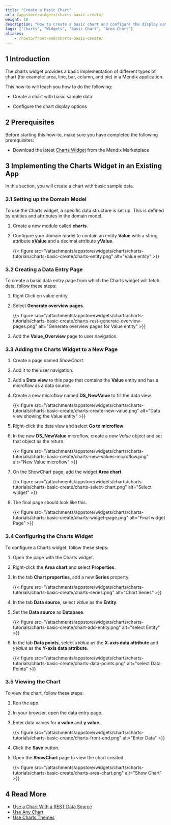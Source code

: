 ```yaml
---
title: "Create a Basic Chart"
url: /appstore/widgets/charts-basic-create/
weight: 10
description: "How to create a basic chart and configure the display options"
tags: ["Charts", "Widgets", "Basic Chart", "Area Chart"]
aliases:
    - /howto/front-end/charts-basic-create/
---
```


## 1 Introduction

The charts widget provides a basic implementation of different types of chart (for example: area, line, bar, column, and pie) in a Mendix application.

This how-to will teach you how to do the following:

* Create a chart with basic sample data

* Configure the chart display options

## 2 Prerequisites

Before starting this how-to, make sure you have completed the following prerequisites:

* Download the latest [Charts Widget](/appstore/widgets/charts/) from the Mendix Marketplace

## 3 Implementing the Charts Widget in an Existing App

In this section, you will create a chart with basic sample data.

### 3.1 Setting up the Domain Model

To use the Charts widget, a specific data structure is set up. This is defined by entities and attributes in the domain model.

1. Create a new module called **charts**.
2. Configure your domain model to contain an entity **Value** with a string attribute **xValue** and a decimal attribute **yValue**.

    {{< figure src="/attachments/appstore/widgets/charts/charts-tutorials/charts-basic-create/charts-entity.png" alt="Value entity" >}}

### 3.2 Creating a Data Entry Page

To create a basic data entry page from which the Charts widget will fetch data, follow these steps:

1. Right Click on value entity.
2. Select **Generate overview pages**.

    {{< figure src="/attachments/appstore/widgets/charts/charts-tutorials/charts-basic-create/charts-rest-generate-overview-pages.png" alt="Generate overview pages for Value entity" >}}

3. Add the **Value_Overview** page to user navigation.

### 3.3 Adding the Charts Widget to a New Page

1. Create a page named *ShowChart*.
2. Add it to the user navigation.
3. Add a **Data view** to this page that contains the **Value** entity and has a microflow as a data source.
4. Create a new microflow named **DS_NewValue** to fill the data view.

    {{< figure src="/attachments/appstore/widgets/charts/charts-tutorials/charts-basic-create/charts-create-new-value.png" alt="Data view showing the Value entity" >}}

5. Right-click the data view and select **Go to microflow**.
6. In the new **DS_NewValue** microflow, create a new *Value* object and set that object as the return.

    {{< figure src="/attachments/appstore/widgets/charts/charts-tutorials/charts-basic-create/charts-new-values-microflow.png" alt="New Value microflow" >}}

7. On the ShowChart page, add the widget **Area chart**.

    {{< figure src="/attachments/appstore/widgets/charts/charts-tutorials/charts-basic-create/charts-select-chart.png" alt="Select widget" >}}

8. The final page should look like this.

    {{< figure src="/attachments/appstore/widgets/charts/charts-tutorials/charts-basic-create/charts-widget-page.png" alt="Final widget Page" >}}

### 3.4 Configuring the Charts Widget

To configure a Charts widget, follow these steps:

1. Open the page with the Charts widget.
2. Right-click the **Area chart** and select **Properties**.
3. In the tab **Chart properties**, add a new **Series** property.

    {{< figure src="/attachments/appstore/widgets/charts/charts-tutorials/charts-basic-create/charts-series.png" alt="Chart Series" >}}

4. In the tab **Data source**, select *Value* as the **Entity**.
5. Set the **Data source** as **Database**.

    {{< figure src="/attachments/appstore/widgets/charts/charts-tutorials/charts-basic-create/chart-add-entity.png" alt="select Entity" >}}

6. In the tab **Data points**, select *xValue* as the **X-axis data attribute** and *yValue* as the **Y-axis data attribute**.

    {{< figure src="/attachments/appstore/widgets/charts/charts-tutorials/charts-basic-create/charts-data-points.png" alt="select Data Points" >}}

### 3.5 Viewing the Chart

To view the chart, follow these steps:

1. Run the app.
2. In your browser, open the data entry page.
3. Enter data values for **x value** and **y value**.

    {{< figure src="/attachments/appstore/widgets/charts/charts-tutorials/charts-basic-create/charts-front-end.png" alt="Enter Data" >}}

4. Click the **Save** button.
5. Open the **ShowChart** page to view the chart created.

    {{< figure src="/attachments/appstore/widgets/charts/charts-tutorials/charts-basic-create/charts-area-chart.png" alt="Show Chart" >}}

## 4 Read More

* [Use a Chart With a REST Data Source](/howto/front-end/charts-basic-rest/)
* [Use Any Chart](/appstore/widgets/charts-any-usage/)
* [Use Charts Themes](/howto/front-end/charts-theme/)
